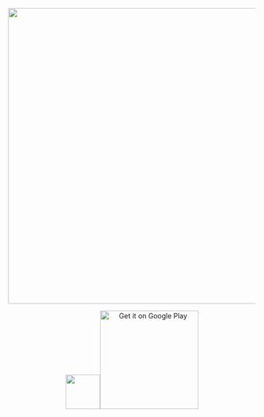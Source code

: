 <div align="center">
<img src="https://github.com/natygames/juicy-match/blob/master/screenshot/feature_graph.png" width="600">

<img src="https://github.com/natygames/juicy-match/blob/master/screenshot/icon_store.png" width="70"><a href='https://play.google.com/store/apps/details?id=com.nativegame.juicymatch&pcampaignid=pcampaignidMKT-Other-global-all-co-prtnr-py-PartBadge-Mar2515-1'><img alt='Get it on Google Play' src='https://play.google.com/intl/en_us/badges/static/images/badges/en_badge_web_generic.png' width="200"/></a>





